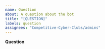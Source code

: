 ```yaml
---
name: Question
about: A question about the bot
title: "[QUESTION]"
labels: question
assignees: "Competitive-Cyber-Clubs/admins"
---
```


**Question**
